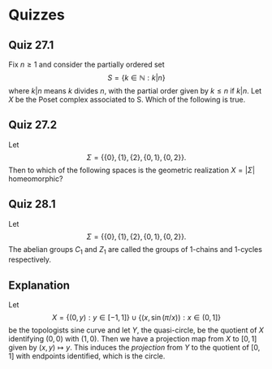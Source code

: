 # Quizzes

## Quiz 27.1

Fix $n\geq 1$ and consider the partially ordered set $$S = \{k\in \mathbb{N}: k\vert n\}$$
where $k\vert n$ means $k$ divides $n$, with the partial order given by $k\leq n$ if $k\vert n$. Let $X$ be the Poset complex associated to S. Which of the following is true.

## Quiz 27.2

Let $$\Sigma=\{\{0\}, \{1\}, \{2\}, \{0, 1\}, \{0, 2\}\}.$$
Then to which of the following spaces is the geometric realization $X =\vert\Sigma\vert$ homeomorphic?

## Quiz 28.1

Let $$\Sigma=\{\{0\}, \{1\}, \{2\}, \{0, 1\}, \{0, 2\}\}.$$  The abelian groups $C_1$ and $Z_1$ are called the groups of 1-chains and 1-cycles respectively.

## Explanation

Let $$X = \{(0, y): y\in [-1, 1]\}\cup \{(x, \sin(\pi/x)): x \in (0, 1]\}$$ be the topologists sine curve and let $Y$, the quasi-circle, be the quotient of $X$ identifying $(0, 0)$ with $(1, 0)$. Then we have a projection map from $X$ to $[0, 1]$ given by $(x, y)\mapsto y$. This induces the _projection_ from $Y$ to the quotient of $[0,1]$ with endpoints identified, which is the circle.
